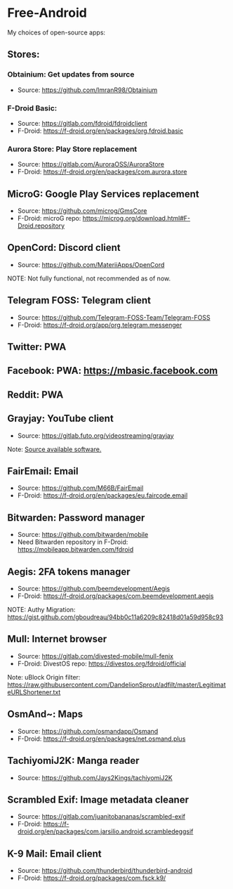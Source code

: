 # Free-Android
My choices of open-source apps:

## Stores:
### Obtainium: Get updates from source
- Source: https://github.com/ImranR98/Obtainium

### F-Droid Basic:
- Source: https://gitlab.com/fdroid/fdroidclient
- F-Droid: https://f-droid.org/en/packages/org.fdroid.basic

### Aurora Store: Play Store replacement
- Source: https://gitlab.com/AuroraOSS/AuroraStore
- F-Droid: https://f-droid.org/en/packages/com.aurora.store

## MicroG: Google Play Services replacement
- Source: https://github.com/microg/GmsCore
- F-Droid: microG repo: https://microg.org/download.html#F-Droid.repository

## OpenCord: Discord client
- Source: https://github.com/MateriiApps/OpenCord

NOTE: Not fully functional, not recommended as of now.

## Telegram FOSS: Telegram client
- Source: https://github.com/Telegram-FOSS-Team/Telegram-FOSS
- F-Droid: https://f-droid.org/app/org.telegram.messenger

## Twitter: PWA

## Facebook: PWA: https://mbasic.facebook.com

## Reddit: PWA

## Grayjay: YouTube client
- Source: https://gitlab.futo.org/videostreaming/grayjay

Note: [Source available software.](https://gitlab.futo.org/videostreaming/grayjay/-/blob/master/LICENSE?ref_type=heads)

## FairEmail: Email
- Source: https://github.com/M66B/FairEmail
- F-Droid: https://f-droid.org/en/packages/eu.faircode.email

## Bitwarden: Password manager
- Source: https://github.com/bitwarden/mobile
- Need Bitwarden repository in F-Droid: https://mobileapp.bitwarden.com/fdroid

## Aegis: 2FA tokens manager
- Source: https://github.com/beemdevelopment/Aegis
- F-Droid: https://f-droid.org/packages/com.beemdevelopment.aegis

NOTE: Authy Migration: https://gist.github.com/gboudreau/94bb0c11a6209c82418d01a59d958c93

## Mull: Internet browser
- Source: https://gitlab.com/divested-mobile/mull-fenix
- F-Droid: DivestOS repo: https://divestos.org/fdroid/official

Note: uBlock Origin filter: https://raw.githubusercontent.com/DandelionSprout/adfilt/master/LegitimateURLShortener.txt

## OsmAnd~: Maps
- Source: https://github.com/osmandapp/Osmand
- F-Droid: https://f-droid.org/en/packages/net.osmand.plus

## TachiyomiJ2K: Manga reader
- Source: https://github.com/Jays2Kings/tachiyomiJ2K

## Scrambled Exif: Image metadata cleaner
- Source: https://gitlab.com/juanitobananas/scrambled-exif
- F-Droid: https://f-droid.org/en/packages/com.jarsilio.android.scrambledeggsif

## K-9 Mail: Email client
- Source: https://github.com/thunderbird/thunderbird-android
- F-Droid: https://f-droid.org/packages/com.fsck.k9/
